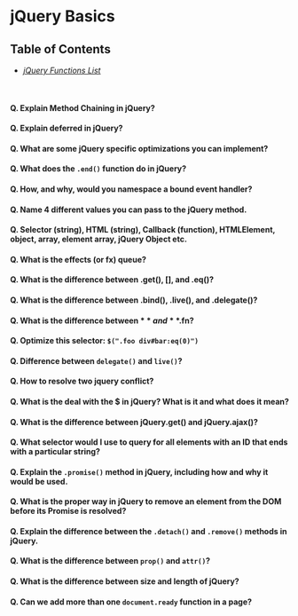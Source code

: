 # jQuery Basics


## Table of Contents

* *[jQuery Functions List](jquery-functions-list.md)*  

<br/>

#### Q. Explain Method Chaining in jQuery?
#### Q. Explain **deferred** in jQuery?
#### Q. What are some jQuery specific optimizations you can implement?
#### Q. What does the `.end()` function do in jQuery?
#### Q. How, and why, would you namespace a bound event handler?
#### Q. Name 4 different values you can pass to the jQuery method.
#### Q. Selector (string), HTML (string), Callback (function), HTMLElement, object, array, element array, jQuery Object etc.
#### Q. What is the effects (or fx) queue?
#### Q. What is the difference between .get(), [], and .eq()?
#### Q. What is the difference between .bind(), .live(), and .delegate()?
#### Q. What is the difference between **$** and **$.fn**?
#### Q. Optimize this selector: `$(".foo div#bar:eq(0)")`
#### Q. Difference between `delegate()` and `live()`?
#### Q. How to resolve two jquery conflict?
#### Q. What is the deal with the **$** in jQuery? What is it and what does it mean?
#### Q. What is the difference between jQuery.get() and jQuery.ajax()?
#### Q. What selector would I use to query for all elements with an ID that ends with a particular string?
#### Q. Explain the `.promise()` method in jQuery, including how and why it would be used.
#### Q. What is the proper way in jQuery to remove an element from the DOM before its Promise is resolved?
#### Q. Explain the difference between the `.detach()` and `.remove()` methods in jQuery.
#### Q. What is the difference between `prop()` and `attr()`?
#### Q. What is the difference between **size** and **length** of jQuery?
#### Q. Can we add more than one `document.ready` function in a page?
